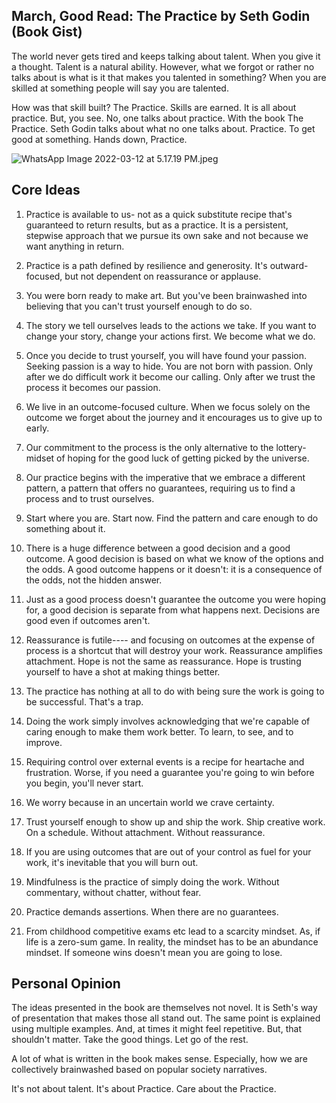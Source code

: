 ## March, Good Read: The Practice by Seth Godin (Book Gist)

The world never gets tired and keeps talking about talent. When you give it a thought. Talent is a natural ability. However, what we forgot or rather no talks about is what is it that makes you talented in something?
When you are skilled at something people will say you are talented. 

How was that skill built? 
The Practice. Skills are earned. It is all about practice. But, you see. No, one talks about practice. 
With the book The Practice. Seth Godin talks about what no one talks about. Practice.
To get good at something. Hands down, Practice.


![WhatsApp Image 2022-03-12 at 5.17.19 PM.jpeg](https://cdn.hashnode.com/res/hashnode/image/upload/v1647085702154/MFydkT3KC.jpeg)


## Core Ideas

1. Practice is available to us- not as a quick substitute recipe that's guaranteed to return results, but as a practice. It is a persistent, stepwise approach that we pursue its own sake and not because we want anything in return.

2. Practice is a path defined by resilience and generosity. It's outward-focused, but not dependent on reassurance or applause.

3. You were born ready to make art. But you've been brainwashed into believing that you can't trust yourself enough to do so.

4. The story we tell ourselves leads to the actions we take. If you want to change your story, change your actions first. We become what we do.

5. Once you decide to trust yourself, you will have found your passion. Seeking passion is a way to hide. You are not born with passion.  Only after we do difficult work it become our calling. Only after we trust the process it becomes our passion.

6. We live in an outcome-focused culture. When we focus solely on the outcome we forget about the journey and it encourages us to give up to early. 

7. Our commitment to the process is the only alternative to the lottery-midset of hoping for the good luck of getting picked by the universe.

8. Our practice begins with the imperative that we embrace a different pattern, a pattern that offers no guarantees, requiring us to find a process and to trust ourselves.  

9. Start where you are. Start now. Find the pattern and care enough to do something about it.

10. There is a huge difference between a good decision and a good outcome. A good decision is based on what we know of the options and the odds. A good outcome happens or it doesn't: it is a consequence of the odds, not the hidden answer. 

11. Just as a good process doesn't guarantee the outcome you were hoping for, a good decision is separate from what happens next. Decisions are good even if outcomes aren't.

12. Reassurance is futile---- and focusing on outcomes at the expense of process is a shortcut that will destroy your work. Reassurance amplifies attachment. Hope is not the same as reassurance. Hope is trusting yourself to have a shot at making things better.

13. The practice has nothing at all to do with being sure the work is going to be successful. That's a trap.

14. Doing the work simply involves acknowledging that we're capable of caring enough to make them work better. To learn, to see, and to improve.

15. Requiring control over external events is a recipe for heartache and frustration. Worse, if you need a guarantee you're going to win before you begin, you'll never start. 

16. We worry because in an uncertain world we crave certainty.

17. Trust yourself enough to show up and ship the work. Ship creative work. On a schedule. Without attachment. Without reassurance.

18. If you are using outcomes that are out of your control as fuel for your work, it's inevitable that you will burn out.

19. Mindfulness is the practice of simply doing the work. Without commentary, without chatter, without fear.

20. Practice demands assertions. When there are no guarantees.

21. From childhood competitive exams etc lead to a scarcity mindset. As, if life is a zero-sum game. In reality, the mindset has to be an abundance mindset. If someone wins doesn't mean you are going to lose.

## Personal Opinion

The ideas presented in the book are themselves not novel. It is Seth's way of presentation that makes those all stand out. The same point is explained using multiple examples. And, at times it might feel repetitive. But, that shouldn't matter. Take the good things. Let go of the rest.

A lot of what is written in the book makes sense. Especially, how we are collectively brainwashed based on popular society narratives.

It's not about talent. It's about Practice. Care about the Practice.
    
   